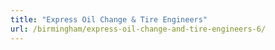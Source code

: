 ```yaml
---
title: "Express Oil Change & Tire Engineers"
url: /birmingham/express-oil-change-and-tire-engineers-6/
---
```

